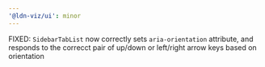 ```yaml
---
'@ldn-viz/ui': minor
---
```


FIXED: `SidebarTabList` now correctly sets `aria-orientation` attribute, and responds to the correcct pair of up/down or left/right arrow keys based on orientation
